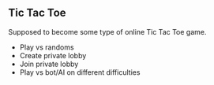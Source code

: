 ## Tic Tac Toe

Supposed to become some type of online Tic Tac Toe game.  

- Play vs randoms  
- Create private lobby  
- Join private lobby  
- Play vs bot/AI on different difficulties 
